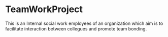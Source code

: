 # TeamWorkProject
This is an Internal social work employees of an organization which aim is to facilitate interaction between collegues and promote team bonding.
